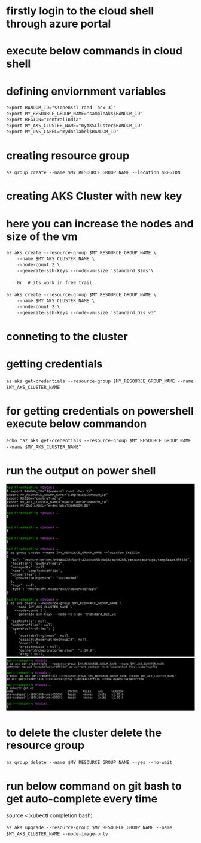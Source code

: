 # firstly login to the cloud shell through azure portal
# execute below commands in cloud shell
# defining enviornment variables
```
export RANDOM_ID="$(openssl rand -hex 3)"
export MY_RESOURCE_GROUP_NAME="sampleAks$RANDOM_ID"
export REGION="centralindia"
export MY_AKS_CLUSTER_NAME="myAKSCluster$RANDOM_ID"
export MY_DNS_LABEL="mydnslabel$RANDOM_ID"
```

# creating resource group
`az group create --name $MY_RESOURCE_GROUP_NAME --location $REGION`
 
# creating AKS Cluster with new key
# here you can increase the nodes and size of the vm
```
az aks create --resource-group $MY_RESOURCE_GROUP_NAME \
    --name $MY_AKS_CLUSTER_NAME \
    --node-count 2 \
    --generate-ssh-keys --node-vm-size 'Standard_B2ms'\

    0r  # its work in free trail

az aks create --resource-group $MY_RESOURCE_GROUP_NAME \
    --name $MY_AKS_CLUSTER_NAME \
    --node-count 2 \
    --generate-ssh-keys --node-vm-size 'Standard_D2s_v3'
```
 
# conneting to the cluster
# getting credentials
`az aks get-credentials --resource-group $MY_RESOURCE_GROUP_NAME --name $MY_AKS_CLUSTER_NAME`
 
# for getting credentials on powershell execute below commandon
`echo "az aks get-credentials --resource-group $MY_RESOURCE_GROUP_NAME --name $MY_AKS_CLUSTER_NAME"`
# run the output on power shell
 
![preview](images/1.png)
![preview](images/2.png)
# to delete the cluster delete the resource group
`az group delete --name $MY_RESOURCE_GROUP_NAME --yes --no-wait`
 
# run below command on git bash to get auto-complete every time
source <(kubectl completion bash)
 
 
`az aks upgrade --resource-group $MY_RESOURCE_GROUP_NAME --name $MY_AKS_CLUSTER_NAME --node-image-only`